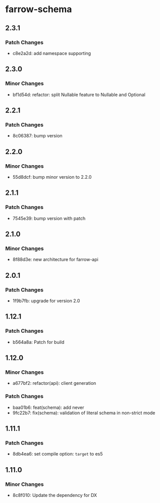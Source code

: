 # farrow-schema

## 2.3.1

### Patch Changes

- c8e2a2d: add namespace supporting

## 2.3.0

### Minor Changes

- bf1d54d: refactor: split Nullable feature to Nullable and Optional

## 2.2.1

### Patch Changes

- 8c06387: bump version

## 2.2.0

### Minor Changes

- 55d8dcf: bump minor version to 2.2.0

## 2.1.1

### Patch Changes

- 7545e39: bump version with patch

## 2.1.0

### Minor Changes

- 8f88d3e: new architecture for farrow-api

## 2.0.1

### Patch Changes

- 1f9b7fb: upgrade for version 2.0

## 1.12.1

### Patch Changes

- b564a8a: Patch for build

## 1.12.0

### Minor Changes

- a677bf2: refactor(api): client generation

### Patch Changes

- baa01b6: feat(schema): add never
- 9fc22b7: fix(schema): validation of literal schema in non-strict mode

## 1.11.1

### Patch Changes

- 8db4ea6: set compile option: `target` to es5

## 1.11.0

### Minor Changes

- 8c8f010: Update the dependency for DX
